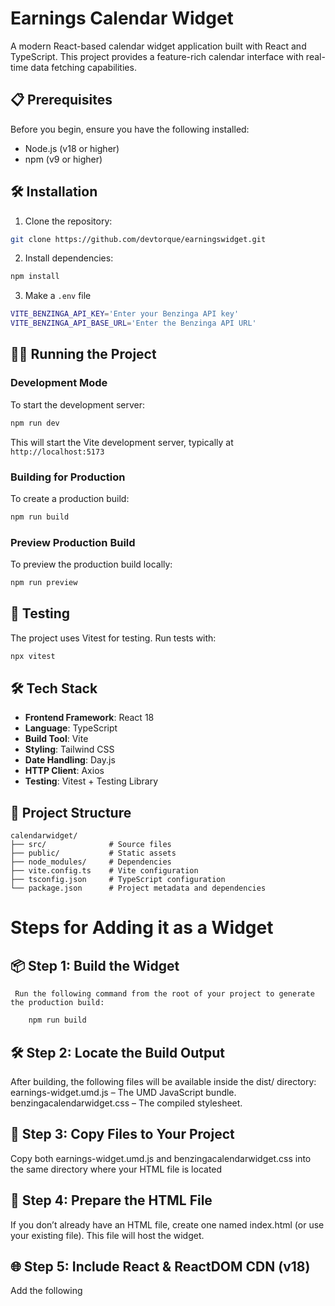 # Earnings Calendar Widget

A modern React-based calendar widget application built with React and TypeScript. This project provides a feature-rich calendar interface with real-time data fetching capabilities.


## 📋 Prerequisites

Before you begin, ensure you have the following installed:
- Node.js (v18 or higher)
- npm (v9 or higher)

## 🛠️ Installation

1. Clone the repository:
```bash
git clone https://github.com/devtorque/earningswidget.git
```

2. Install dependencies:
```bash
npm install
```

3. Make a `.env` file

```bash
VITE_BENZINGA_API_KEY='Enter your Benzinga API key'
VITE_BENZINGA_API_BASE_URL='Enter the Benzinga API URL'
```


## 🏃‍♂️ Running the Project

### Development Mode
To start the development server:
```bash
npm run dev
```
This will start the Vite development server, typically at `http://localhost:5173`

### Building for Production
To create a production build:
```bash
npm run build
```

### Preview Production Build
To preview the production build locally:
```bash
npm run preview
```

## 🧪 Testing
The project uses Vitest for testing. Run tests with:
```bash
npx vitest
```

## 🛠️ Tech Stack

- **Frontend Framework**: React 18
- **Language**: TypeScript
- **Build Tool**: Vite
- **Styling**: Tailwind CSS
- **Date Handling**: Day.js
- **HTTP Client**: Axios
- **Testing**: Vitest + Testing Library

## 📁 Project Structure

```
calendarwidget/
├── src/              # Source files
├── public/           # Static assets
├── node_modules/     # Dependencies
├── vite.config.ts    # Vite configuration
├── tsconfig.json     # TypeScript configuration
└── package.json      # Project metadata and dependencies
```

# Steps for Adding it as a Widget

## 📦 Step 1: Build the Widget
 ``` Run the following command from the root of your project to generate the production build:```
```bash
    npm run build
```

## 🛠 Step 2: Locate the Build Output
After building, the following files will be available inside the dist/ directory:
earnings-widget.umd.js – The UMD JavaScript bundle.
benzingacalendarwidget.css – The compiled stylesheet.

## 📁 Step 3: Copy Files to Your Project
Copy both earnings-widget.umd.js and benzingacalendarwidget.css into the same directory where your HTML file is located 

## 🧾 Step 4: Prepare the HTML File
If you don’t already have an HTML file, create one named index.html (or use your existing file). This file will host the widget.

## 🌐 Step 5: Include React & ReactDOM CDN (v18)
Add the following <script> tags before your widget script in the <head> or before closing </body> tag:
```bash
    <script src="https://unpkg.com/react@18.2.0/umd/react.production.min.js"></script>
    <script src="https://unpkg.com/react-dom@18.2.0/umd/react-dom.production.min.js"></script>
```
⚠️ Note: React 19+ is not supported for UMD builds like this.


## 🧩 Step 6: Include Widget Assets
In your <head> section, include the CSS file:
```bash
    <link rel="stylesheet" href="./benzingacalendarwidget.css" />
```
Then before the closing </body> tag, include the UMD widget JS and call the render function:
```bash
    <script src="./earnings-widget.umd.js"></script>
    <script>
        renderEarningsWidget('#widget', {
            apiKey: 'YOUR_BENZINGA_API_KEY',
            baseUrl: 'YOUR_BENZINGA_API_BASE_URL' 
        });
    </script>
```

## 🧱 Step 7: Add the Mount Container
Somewhere inside your <body>, add a container element with an ID or class used by the widget renderer:
```bash
    <div id="widget"></div>
```

## 🚀 Step 8: Run the HTML File
You can now open your HTML file directly in a browser or host it using any static server.
or just double-click the index.html to open in a browser (if all assets are in the same folder).

## ✅ Example HTML Template
```bash
        <!DOCTYPE html>
        <html lang="en">
            <head>
            <meta charset="UTF-8" />
            <title>Benzinga Earnings Widget</title>

            <!-- Styles -->
            <link rel="stylesheet" href="./benzingacalendarwidget.css" />

            <!-- React CDN (Required) -->
            <script src="https://unpkg.com/react@18.2.0/umd/react.production.min.js"></script>
            <script src="https://unpkg.com/react-dom@18.2.0/umd/react-dom.production.min.js"></script>
            </head>
            <body>
            <!-- Widget container -->
            <div id="widget"></div>

            <!-- Widget script and initialization -->
            <script src="./earnings-widget.umd.js"></script>
            <script>
                renderEarningsWidget('#widget', {
                apiKey: 'YOUR_BENZINGA_API_KEY',
                baseUrl: 'YOUR_BENZINGA_API_BASE_URL'
                });
            </script>
            </body>
        </html>
```



## 👥 Author

- Shubham Sinha

